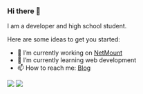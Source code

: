 ### Hi there 👋

I am a developer and high school student.

Here are some ideas to get you started:

- 🔭 I’m currently working on [NetMount](https://github.com/VirtualHotBar/NetMount)
- 🌱 I’m currently learning web development
- 📫 How to reach me: [Blog](https://blog.hotpe.top/)

![](https://github-readme-stats.vercel.app/api?username=VirtualHotBar&show_icons=true&hide=commits&bg_color=30,e96443,904e95&title_color=fff&text_color=fff)
![](https://github-readme-stats.vercel.app/api/top-langs/?username=VirtualHotBar&layout=compact&bg_color=30,e96443,904e95&title_color=fff&text_color=fff)
